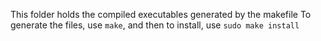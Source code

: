 This folder holds the compiled executables generated by the makefile
To generate the files, use `make`, and then to install, use `sudo make install`
